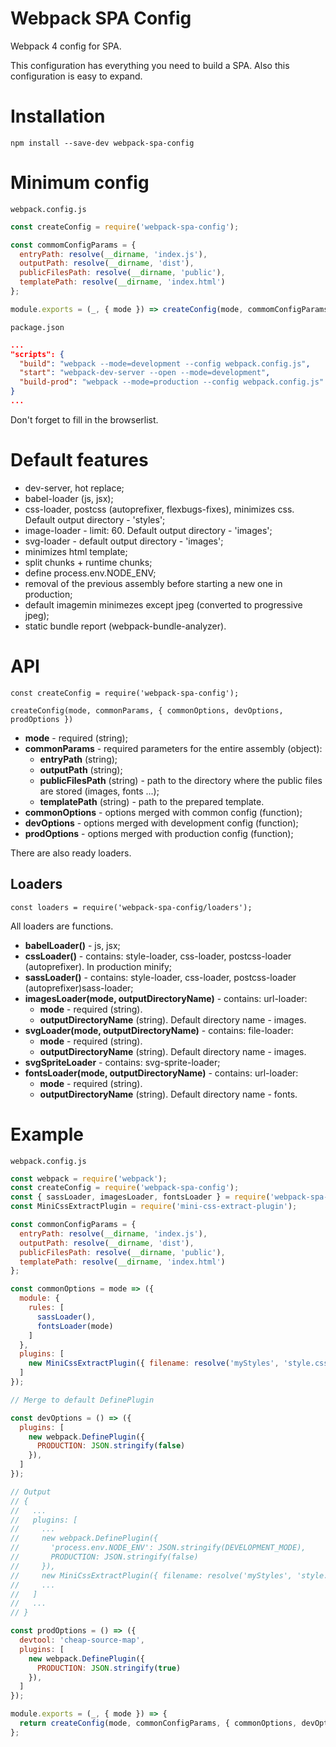 # Webpack SPA Config
Webpack 4 config for SPA.

This configuration has everything you need to build a SPA.
Also this configuration is easy to expand.

# Installation
```
npm install --save-dev webpack-spa-config
```

# Minimum config
```
webpack.config.js
```
```js
const createConfig = require('webpack-spa-config');

const commomConfigParams = {
  entryPath: resolve(__dirname, 'index.js'),
  outputPath: resolve(__dirname, 'dist'),
  publicFilesPath: resolve(__dirname, 'public'),
  templatePath: resolve(__dirname, 'index.html')
};

module.exports = (_, { mode }) => createConfig(mode, commomConfigParams);
```

```
package.json
```
```json
...
"scripts": {
  "build": "webpack --mode=development --config webpack.config.js",
  "start": "webpack-dev-server --open --mode=development",
  "build-prod": "webpack --mode=production --config webpack.config.js"
}
...
```
Don't forget to fill in the browserlist.

# Default features
* dev-server, hot replace;
* babel-loader (js, jsx);
* css-loader, postcss (autoprefixer, flexbugs-fixes), minimizes css. Default output directory - 'styles';
* image-loader - limit: 60. Default output directory - 'images';
* svg-loader - default output directory - 'images';
* minimizes html template;
* split chunks + runtime chunks;
* define process.env.NODE_ENV;
* removal of the previous assembly before starting a new one in production;
* default imagemin minimezes except jpeg (converted to progressive jpeg);
* static bundle report (webpack-bundle-analyzer).

# API
```
const createConfig = require('webpack-spa-config');

createConfig(mode, commonParams, { commonOptions, devOptions, prodOptions })
```
* **mode** - required (string);
* **commonParams** - required parameters for the entire assembly (object):
	 * **entryPath** (string);
   * **outputPath** (string);
   * **publicFilesPath** (string) - path to the directory where the public files are stored (images, fonts ...);
   * **templatePath** (string) - path to the prepared template.
* **commonOptions** - options merged with common config (function);
* **devOptions** - options merged with development config (function);
* **prodOptions** - options merged with production config (function);

There are also ready loaders.

## Loaders
```
const loaders = require('webpack-spa-config/loaders');
```

All loaders are functions.

* **babelLoader()** - js, jsx;
* **cssLoader()** - contains: style-loader, css-loader, postcss-loader (autoprefixer). In production minify;
* **sassLoader()** - contains: style-loader, css-loader, postcss-loader (autoprefixer)sass-loader;
* **imagesLoader(mode, outputDirectoryName)** - contains: url-loader:
  * **mode** - required (string).
  * **outputDirectoryName** (string). Default directory name - images.
* **svgLoader(mode, outputDirectoryName)** - contains: file-loader:
  * **mode** - required (string).
  * **outputDirectoryName** (string). Default directory name - images.
* **svgSpriteLoader** - contains: svg-sprite-loader;
* **fontsLoader(mode, outputDirectoryName)** - contains: url-loader:
  * **mode** - required (string).
  * **outputDirectoryName** (string). Default directory name - fonts.

# Example
```
webpack.config.js
```
```js
const webpack = require('webpack');
const createConfig = require('webpack-spa-config');
const { sassLoader, imagesLoader, fontsLoader } = require('webpack-spa-config/loaders');
const MiniCssExtractPlugin = require('mini-css-extract-plugin');

const commonConfigParams = {
  entryPath: resolve(__dirname, 'index.js'),
  outputPath: resolve(__dirname, 'dist'),
  publicFilesPath: resolve(__dirname, 'public'),
  templatePath: resolve(__dirname, 'index.html')
};

const commonOptions = mode => ({
  module: {
    rules: [
      sassLoader(),
      fontsLoader(mode)
    ]
  },
  plugins: [
    new MiniCssExtractPlugin({ filename: resolve('myStyles', 'style.css') })
  ]
});

// Merge to default DefinePlugin

const devOptions = () => ({
  plugins: [
    new webpack.DefinePlugin({
      PRODUCTION: JSON.stringify(false)
    }),
  ]
});

// Output
// {
//   ...
//   plugins: [
//     ...
//     new webpack.DefinePlugin({
//       'process.env.NODE_ENV': JSON.stringify(DEVELOPMENT_MODE),
//       PRODUCTION: JSON.stringify(false)
//     }),
//     new MiniCssExtractPlugin({ filename: resolve('myStyles', 'style.css') })
//     ...
//   ]
//   ...
// }

const prodOptions = () => ({
  devtool: 'cheap-source-map',
  plugins: [
    new webpack.DefinePlugin({
      PRODUCTION: JSON.stringify(true)
    }),
  ]
});

module.exports = (_, { mode }) => {
  return createConfig(mode, commonConfigParams, { commonOptions, devOptions, prodOptions });
};
```
